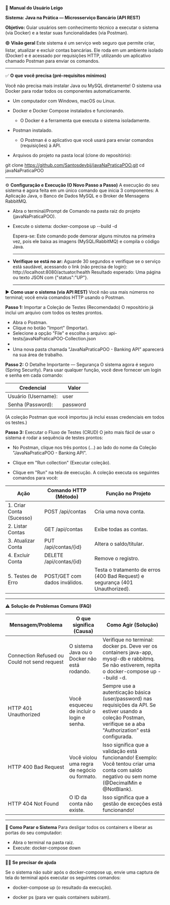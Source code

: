 📘 **Manual do Usuário Leigo**

**Sistema: Java na Prática — Microsserviço Bancário (API REST)**

**Objetivo:** Guiar usuários sem conhecimento técnico a executar o sistema (via Docker) e a testar suas funcionalidades (via Postman).

🟢 **Visão geral**
Este sistema é um serviço web seguro que permite criar, listar, atualizar e excluir contas bancárias. Ele roda em um ambiente isolado (Docker) e é acessado por requisições HTTP, utilizando um aplicativo chamado Postman para enviar os comandos.

---


✅ **O que você precisa (pré-requisitos mínimos)**

Você não precisa mais instalar Java ou MySQL diretamente! O sistema usa Docker para rodar todos os componentes automaticamente.

 * Um computador com Windows, macOS ou Linux.

 * Docker e Docker Compose instalados e funcionando.
   
   * O Docker é a ferramenta que executa o sistema isoladamente.
     
 * Postman instalado.
   * O Postman é o aplicativo que você usará
      para enviar comandos (requisições) à API.
     
 * Arquivos do projeto na pasta local (clone do repositório):
<!-- end list -->
git clone https://github.com/Santosdevbjj/javaNaPraticaPOO.git
cd javaNaPraticaPOO

---

⚙️ **Configuração e Execução (O Novo Passo a Passo)**
A execução do seu sistema é agora feita em um único comando que inicia 3 componentes: A Aplicação Java, o Banco de Dados MySQL e o Broker de Mensagens RabbitMQ.

 * Abra o terminal/Prompt de Comando na pasta raiz do projeto (javaNaPraticaPOO).
 * Execute o sistema:
   docker-compose up --build -d

   Espera-se: Este comando pode demorar alguns minutos na primeira vez, pois ele baixa as imagens (MySQL/RabbitMQ) e compila o código Java.

   ---
   
 * **Verifique se está no ar:**
   Aguarde 30 segundos e verifique se o serviço está saudável, acessando o link (não precisa de login):
   http://localhost:8080/actuator/health
   Resultado esperado: Uma página ou texto JSON com {"status":"UP"}.

   ---
   
▶️ **Como usar o sistema (via API REST)**
Você não usa mais números no terminal; você envia comandos HTTP usando o Postman.

**Passo 1:** Importar a Coleção de Testes (Recomendado)
O repositório já inclui um arquivo com todos os testes prontos.

 * Abra o Postman.
 * Clique no botão "Import" (Importar).
 * Selecione a opção "File" e escolha o arquivo: api-tests/javaNaPraticaPOO-Collection.json
 * 
 * Uma nova pasta chamada "JavaNaPraticaPOO - Banking API" aparecerá na sua área de trabalho.
   
**Passo 2:** O Detalhe Importante — Segurança
O sistema agora é seguro (Spring Security). Para usar qualquer função, você deve fornecer um login e senha em cada comando:

| Credencial | Valor |
|---|---|
| Usuário (Username): | user |
| Senha (Password): | password |

(A coleção Postman que você importou já inclui essas credenciais em todos os testes.)

**Passo 3:** Executar o Fluxo de Testes (CRUD)
O jeito mais fácil de usar o sistema é rodar a sequência de testes prontos:

 * No Postman, clique nos três pontos (...) ao lado do nome da Coleção "JavaNaPraticaPOO - Banking API".
   
 * Clique em "Run collection" (Executar coleção).
 * Clique em "Run" na tela de execução.
A coleção executa os seguintes comandos para você:

| Ação | Comando HTTP (Método) | Função no Projeto |
|---|---|---|
| 1. Criar Conta (Sucesso) | POST /api/contas | Cria uma nova conta. |
| 2. Listar Contas | GET /api/contas | Exibe todas as contas. |
| 3. Atualizar Conta | PUT /api/contas/{id} | Altera o saldo/titular. |
| 4. Excluir Conta | DELETE /api/contas/{id} | Remove o registro. |
| 5. Testes de Erro | POST/GET com dados inválidos. | Testa o tratamento de erros (400 Bad Request) e segurança (401 Unauthorized). |


---

⚠️ **Solução de Problemas Comuns (FAQ)**

| Mensagem/Problema | O que significa (Causa) | Como Agir (Solução) |
|---|---|---|
| Connection Refused ou Could not send request | O sistema Java ou o Docker não está rodando. | Verifique no terminal: docker ps. Deve ver os containers java-app, mysql-db e rabbitmq. Se não estiverem, repita o docker-compose up --build -d. |
| HTTP 401 Unauthorized | Você esqueceu de incluir o login e senha. | Sempre use a autenticação básica (user/password) nas requisições da API. Se estiver usando a coleção Postman, verifique se a aba "Authorization" está configurada. |
| HTTP 400 Bad Request | Você violou uma regra de negócio ou formato. | Isso significa que a validação está funcionando! Exemplo: Você tentou criar uma conta com saldo negativo ou sem nome (@DecimalMin e @NotBlank). |
| HTTP 404 Not Found | O ID da conta não existe. | Isso significa que a gestão de exceções está funcionando! |


---

🔴 **Como Parar o Sistema**
Para desligar todos os containers e liberar as portas do seu computador:
 * Abra o terminal na pasta raiz.
 * Execute:
   docker-compose down
   

---

👩‍💻 **Se precisar de ajuda**

Se o sistema não subir após o docker-compose up, envie uma captura de tela do terminal após executar os seguintes comandos:

 * docker-compose up (o resultado da execução).
 
 * docker ps (para ver quais containers subiram).

   
